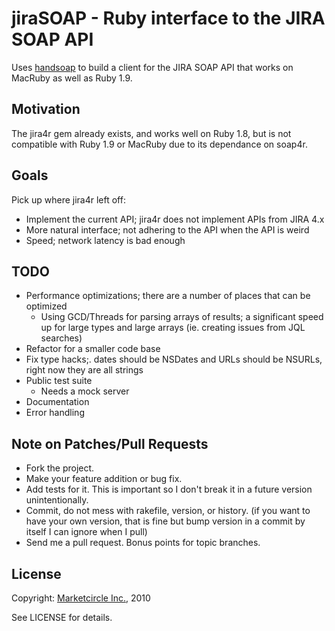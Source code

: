 jiraSOAP - Ruby interface to the JIRA SOAP API
==============================================

Uses [handsoap](http://wiki.github.com/unwire/handsoap/) to build a client for the JIRA SOAP API that works on MacRuby as well as Ruby 1.9.


Motivation
----------

The jira4r gem already exists, and works well on Ruby 1.8, but is not compatible with Ruby 1.9 or MacRuby due to its dependance on soap4r.


Goals
-----

Pick up where jira4r left off:

- Implement the current API; jira4r does not implement APIs from JIRA 4.x
- More natural interface; not adhering to the API when the API is weird
- Speed; network latency is bad enough


TODO
----

- Performance optimizations; there are a number of places that can be optimized
  + Using GCD/Threads for parsing arrays of results; a significant speed up for large types and large arrays (ie. creating issues from JQL searches)
- Refactor for a smaller code base
- Fix type hacks;. dates should be NSDates and URLs should be NSURLs, right now they are all strings
- Public test suite
  + Needs a mock server
- Documentation
- Error handling


Note on Patches/Pull Requests
-----------------------------

* Fork the project.
* Make your feature addition or bug fix.
* Add tests for it. This is important so I don't break it in a
  future version unintentionally.
* Commit, do not mess with rakefile, version, or history.
  (if you want to have your own version, that is fine but
   bump version in a commit by itself I can ignore when I pull)
* Send me a pull request. Bonus points for topic branches.


License
-------

Copyright: [Marketcircle Inc.](http://www.marketcircle.com/), 2010

See LICENSE for details.
